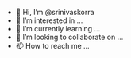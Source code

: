 - 👋 Hi, I’m @srinivaskorra
- 👀 I’m interested in ...
- 🌱 I’m currently learning ...
- 💞️ I’m looking to collaborate on ...
- 📫 How to reach me ...

<!---
srinivaskorra/srinivaskorra is a ✨ special ✨ repository because its `README.md` (this file) appears on your GitHub profile.
You can click the Preview link to take a look at your changes.
--->
